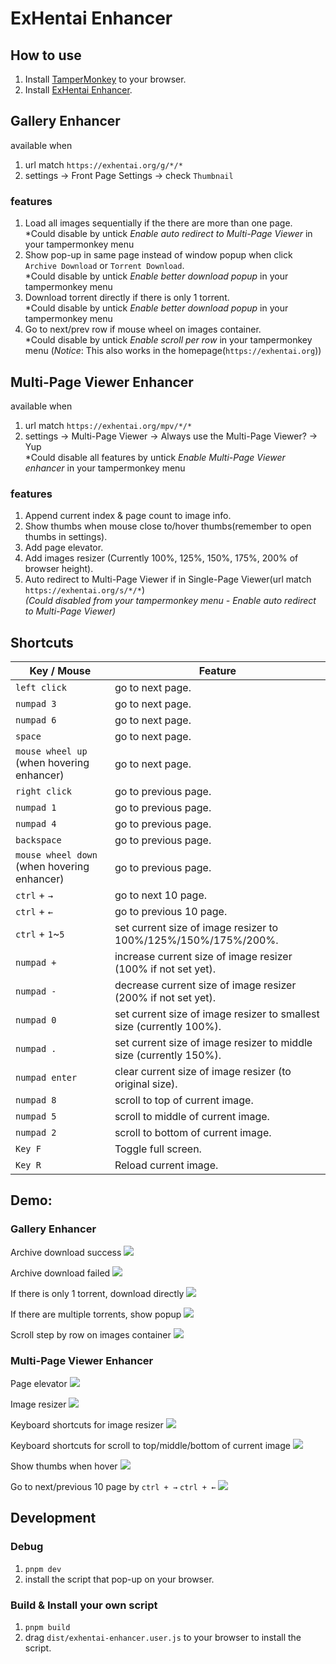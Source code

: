 # ExHentai Enhancer

## How to use
1. Install [TamperMonkey](https://chrome.google.com/webstore/detail/tampermonkey/dhdgffkkebhmkfjojejmpbldmpobfkfo) to your browser.
2. Install [ExHentai Enhancer](https://github.com/sk2589822/Exhentai-Enhancer/raw/master/dist/exhentai-enhancer.user.js).

## Gallery Enhancer
available when
1. url match ```https://exhentai.org/g/*/*```
2. settings -> Front Page Settings -> check `Thumbnail`

### features

1. Load all images sequentially if the there are more than one page.  
   *Could disable by untick *Enable auto redirect to Multi-Page Viewer* in your tampermonkey menu
2. Show pop-up in same page instead of window popup when click `Archive Download` or `Torrent Download`.  
   *Could disable by untick *Enable better download popup* in your tampermonkey menu
3. Download torrent directly if there is only 1 torrent.  
   *Could disable by untick *Enable better download popup* in your tampermonkey menu
4. Go to next/prev row if mouse wheel on images container.   
   *Could disable by untick *Enable scroll per row* in your tampermonkey menu
   (*Notice*: This also works in the homepage(`https://exhentai.org`))

## Multi-Page Viewer Enhancer
available when 
1. url match ```https://exhentai.org/mpv/*/*```
2. settings -> Multi-Page Viewer -> Always use the Multi-Page Viewer? -> Yup  
*Could disable all features by untick *Enable Multi-Page Viewer enhancer* in your tampermonkey menu

### features

1. Append current index & page count to image info.
2. Show thumbs when mouse close to/hover thumbs(remember to open thumbs in settings).
3. Add page elevator.
4. Add images resizer (Currently 100%, 125%, 150%, 175%, 200% of browser height).  
5. Auto redirect to Multi-Page Viewer if in Single-Page Viewer(url match `https://exhentai.org/s/*/*`)  
   *(Could disabled from your tampermonkey menu - Enable auto redirect to Multi-Page Viewer)*
   

## Shortcuts

| Key / Mouse | Feature |
| --- | --- |
| `left click` | go to next page. |
| `numpad 3`  | go to next page. |
| `numpad 6`  | go to next page. | 
| `space` | go to next page. |
| `mouse wheel up` (when hovering enhancer) | go to next page. |
| `right click` | go to previous page. |
| `numpad 1` | go to previous page. |
| `numpad 4`  | go to previous page. |
| `backspace` | go to previous page. |
| `mouse wheel down` (when hovering enhancer) | go to previous page. |
| `ctrl` + `→` | go to next 10 page. |
| `ctrl` + `←` | go to previous 10 page. |
| `ctrl` + `1`~`5` | set current size of image resizer to 100%/125%/150%/175%/200%. |
| `numpad +` | increase current size of image resizer (100% if not set yet). |
| `numpad -` | decrease current size of image resizer (200% if not set yet). |
| `numpad 0` | set current size of image resizer to smallest size (currently 100%). |
| `numpad .` | set current size of image resizer to middle size (currently 150%). |
| `numpad enter` | clear current size of image resizer (to original size). |
| `numpad 8` | scroll to top of current image. |
| `numpad 5` | scroll to middle of current image. |
| `numpad 2` | scroll to bottom of current image. |
| `Key F` | Toggle full screen. |
| `Key R` | Reload current image. |

## Demo:
  ### Gallery Enhancer

  Archive download success
  ![](https://imgur.com/a8hzlNN.gif)

  Archive download failed
  ![](https://imgur.com/hBmh7A7.gif)

  If there is only 1 torrent, download directly
  ![](https://imgur.com/kdu3MyP.gif)

  If there are multiple torrents, show popup
  ![](https://imgur.com/bXd1YJH.gif)

  Scroll step by row on images container
  ![](https://imgur.com/WdDGu8J.gif)


  ### Multi-Page Viewer Enhancer
  Page elevator
  ![](https://imgur.com/pmwTRuJ.gif)

  Image resizer
  ![](https://imgur.com/Jv2hMgJ.gif)

  Keyboard shortcuts for image resizer
  ![](https://imgur.com/8IRzMkH.gif)

  Keyboard shortcuts for scroll to top/middle/bottom of current image
  ![](https://imgur.com/552vKHC.gif)

  Show thumbs when hover
  ![](https://imgur.com/RoVA7iX.gif)
  
  Go to next/previous 10 page by `ctrl + →` `ctrl + ←`
  ![](https://imgur.com/5viyiJ8.gif)

## Development

### Debug
1. ```pnpm dev```
2. install the script that pop-up on your browser.

### Build & Install your own script
1. ```pnpm build```
2. drag `dist/exhentai-enhancer.user.js` to your browser to install the script.

